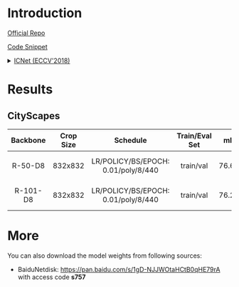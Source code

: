 # Introduction

<a href="https://github.com/hszhao/ICNet">Official Repo</a>

<a href="https://github.com/SegmentationBLWX/sssegmentation/tree/main/ssseg/modules/models/icnet">Code Snippet</a>

<details>
<summary align="left"><a href="https://arxiv.org/pdf/1704.08545.pdf">ICNet (ECCV'2018)</a></summary>

```latex
@inproceedings{zhao2018icnet,
    title={Icnet for real-time semantic segmentation on high-resolution images},
    author={Zhao, Hengshuang and Qi, Xiaojuan and Shen, Xiaoyong and Shi, Jianping and Jia, Jiaya},
    booktitle={Proceedings of the European conference on computer vision (ECCV)},
    pages={405--420},
    year={2018}
}
```

</details>


# Results

## CityScapes
| Backbone  | Crop Size  | Schedule                            | Train/Eval Set  | mIoU   | Download                                                                                                                                                                                                                                                                                                                                                                                               |
| :-:       | :-:        | :-:                                 | :-:             | :-:    | :-:                                                                                                                                                                                                                                                                                                                                                                                                    |
| R-50-D8   | 832x832    | LR/POLICY/BS/EPOCH: 0.01/poly/8/440 | train/val       | 76.60% | [cfg](https://raw.githubusercontent.com/SegmentationBLWX/sssegmentation/main/ssseg/cfgs/icnet/cfgs_cityscapes_resnet50os8.py) &#124; [model](https://github.com/SegmentationBLWX/modelstore/releases/download/ssseg_icnet/icnet_resnet50os8_cityscapes_train.pth) &#124; [log](https://github.com/SegmentationBLWX/modelstore/releases/download/ssseg_icnet/icnet_resnet50os8_cityscapes_train.log)    |
| R-101-D8  | 832x832    | LR/POLICY/BS/EPOCH: 0.01/poly/8/440 | train/val       | 76.27% | [cfg](https://raw.githubusercontent.com/SegmentationBLWX/sssegmentation/main/ssseg/cfgs/icnet/cfgs_cityscapes_resnet101os8.py) &#124; [model](https://github.com/SegmentationBLWX/modelstore/releases/download/ssseg_icnet/icnet_resnet101os8_cityscapes_train.pth) &#124; [log](https://github.com/SegmentationBLWX/modelstore/releases/download/ssseg_icnet/icnet_resnet101os8_cityscapes_train.log) |


# More
You can also download the model weights from following sources:
- BaiduNetdisk: https://pan.baidu.com/s/1gD-NJJWOtaHCtB0qHE79rA with access code **s757**